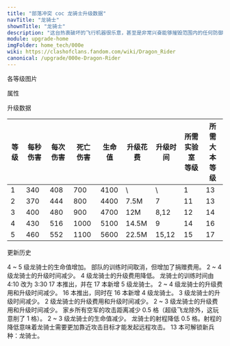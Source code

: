 ```yaml
---
title: "部落冲突 coc 龙骑士升级数据"
navTitle: "龙骑士"
shownTitle: "龙骑士"
description: "这台热衷破坏的飞行机器很乐意，甚至是非常兴奋能够摧毁范围内的任何防御建筑。坐在里面的骷髅兵发誓说他绝不会碰那些控制装置。"
module: upgrade-home
imgFolder: home_tech/000e
wiki: https://clashofclans.fandom.com/wiki/Dragon_Rider
canonical: /upgrade/000e-Dragon-Rider
---
```


<UnitInfo :folder="$frontmatter.imgFolder" imgSrc="Dragon_Rider_info.png" :imgAlt="$frontmatter.navTitle" :description="$frontmatter.description" />

<SmallTitle>各等级图片</SmallTitle>

<Panel>
    <UnitImgGroup :folder="$frontmatter.imgFolder">
        <UnitImg imgTitle="1 级" imgSrc="Dragon_Rider1.png" />
        <UnitImg imgTitle="2 级" imgSrc="Dragon_Rider2.png" />
        <UnitImg imgTitle="3 级" imgSrc="Dragon_Rider3.png" />
        <UnitImg imgTitle="4 级" imgSrc="Dragon_Rider4.png" />
        <UnitImg imgTitle="5 级" imgSrc="Dragon_Rider5.png" />
    </UnitImgGroup>
</Panel>

<SmallTitle>属性</SmallTitle>

<UnitProperties>
    <UnitProperty pKey="部队类型" pValue="空中单位" />
    <UnitProperty pKey="攻击偏好" pValue="防御建筑 (偏好类型 1)" :isDefensePreferredTroop="true" />
    <UnitProperty pKey="伤害类型" pValue="单体伤害" />
    <UnitProperty pKey="攻击的目标" pValue="地面和空中目标" />
    <UnitProperty pKey="占据人口" pValue="25" />
    <UnitProperty pKey="移动速度" pValue="2.5 格/秒" />
    <UnitProperty pKey="攻击速度" pValue="1.2 秒/次" />
    <UnitProperty pKey="攻击距离" pValue="3.5 格" />
    <UnitProperty pKey="死亡伤害半径" pValue="2 格" />
    <UnitProperty pKey="死亡伤害延时" pValue="0.6 秒" />
    <UnitProperty pKey="所需训练营等级" pValue="15" />
    <UnitProperty pKey="所需大本等级" pValue="13" />
    <UnitProperty pKey="训练时间" pValue="无" trainingSystem="2025" />
    <UnitProperty pKey="捐赠费用" pValue="13,13,39000,Elixir" :isDonationCost="true" />
</UnitProperties>

<SmallTitle>升级数据</SmallTitle>

<script setup>
const tableExtraInfo = [
    {
        "column": 5,
        "type": "cost",
        "gpClass": "research",
        "icon": "Elixir"
    },
    {
        "column": 6,
        "type": "time",
        "gpClass": "research"
    }
];
</script>

<UnitTable :tableExtraInfo="tableExtraInfo">

| 等级 |  每秒伤害 | 每次伤害 | 死亡伤害 | 生命值 | 升级花费| 升级时间 |所需实验室<br>等级|所需<br>大本等级|
| ---- |   ----   |   ----  |   ----   |  ---- |   ----  |   ----  |       ----      |     ----      |
|   1  |    340   |    408  |    700   |  4100 |      \  |   \     |         1       |      13       |
|   2  |    370   |    444  |    800   |  4400 |   7.5M  |   7     |        11       |      13       |
|   3  |    400   |    480  |    900   |  4700 |    12M  |   8,12  |        12       |      14       |
|   4  |    430   |    516  |   1000   |  5100 |  14.5M  |   9     |        14       |      16       |
|   5  |    460   |    552  |   1100   |  5600 |  22.5M  |  15,12  |        15       |      17       |
</UnitTable>

<SmallTitle>更新历史</SmallTitle>

<Timeline>
    <TimelineItem date="2025/06/30">
        <TimelineRow>4 ~ 5 级龙骑士的生命值增加。</TimelineRow>
    </TimelineItem>
    <TimelineItem date="2025/03/27">
        <TimelineRow>部队的训练时间取消，但增加了捐赠费用。</TimelineRow>
    </TimelineItem>
    <TimelineItem date="2025/03/24">
        <TimelineRow>2 ~ 4 级龙骑士的升级时间减少。</TimelineRow>
        <TimelineRow>4 级龙骑士的升级费用降低。</TimelineRow>
    </TimelineItem>
    <TimelineItem date="2025/02/10">
        <TimelineRow>龙骑士的训练时间由 4:10 改为 3:30</TimelineRow>
    </TimelineItem>
    <TimelineItem date="2024/11/25">
        <TimelineRow>17 本推出，并在 17 本新增 5 级龙骑士。</TimelineRow>
        <TimelineRow>2 ~ 4 级龙骑士的升级费用和升级时间减少。</TimelineRow>
    </TimelineItem>
    <TimelineItem date="2023/12/12">
        <TimelineRow>16 本推出，同时在 16 本新增 4 级龙骑士。</TimelineRow>
        <TimelineRow>3 级龙骑士的升级时间减少。</TimelineRow>
    </TimelineItem>
    <TimelineItem date="2023/06/12">
        <TimelineRow>2 级龙骑士的升级费用和升级时间减少。</TimelineRow>
    </TimelineItem>
    <TimelineItem date="2022/10/10">
        <TimelineRow>2 ~ 3 级龙骑士的升级费用和升级时间减少。</TimelineRow>
    </TimelineItem>
    <TimelineItem date="2022/05/02">
        <TimelineRow>家乡所有空军的攻击距离减少 0.5 格（超级飞龙除外，这玩意削了 1 格）。</TimelineRow>
    </TimelineItem>
    <TimelineItem date="2022/01/20">
        <TimelineRow>2 ~ 3 级龙骑士的生命值减少。</TimelineRow>
    </TimelineItem>
    <TimelineItem date="2021/09/27">
        <TimelineRow>龙骑士的射程降低 0.5 格。射程的降低意味着龙骑士需要更加靠近攻击目标才能发起远程攻击。</TimelineRow>
    </TimelineItem>
    <TimelineItem date="2021/06/15">
        <TimelineRow>13 本可解锁新兵种：龙骑士。</TimelineRow>
    </TimelineItem>
    <TimelineItem :historyBottom="true" />
</Timeline>